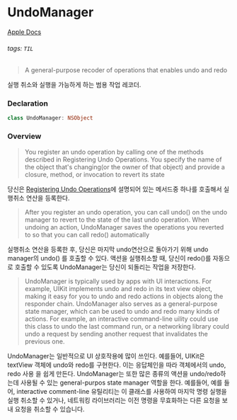 
# UndoManager

[Apple Docs](https://developer.apple.com/documentation/foundation/undomanager)
###### tags: `TIL`

> A general-purpose recoder of operations that enables undo and redo

실행 취소와 실행을 가능하게 하는 범용 작업 레코더.

### Declaration
```swift
class UndoManager: NSObject
```

### Overview

>You register an undo operation by calling one of the methods described in Registering Undo Operations. You specify the name of the object that's changing(or the owner of that object) and provide a closure, method, or invocation to revert its state

당신은 [Registering Undo Operations](https://developer.apple.com/documentation/foundation/undomanager#1663976)에 설명되어 있는 메서드중 하나를 호출해서 실행취소 연산을 등록한다.

> After you register an undo operation, you can call undo() on the undo manager to revert to the state of the last undo operation. When undoing an action, UndoManager saves the operations you reverted to so that you can call redo() automatically

실행취소 연산을 등록한 후, 당신은 마지막 undo연산으로 돌아가기 위해 undo manager의 undo() 를 호출할 수 있다. 액션을 실행취소할 때, 당신이 redo()를 자동으로 호출할 수 있도록 UndoManager는 당신이 되돌리는 작업을 저장한다.

> UndoManager is typically used by apps with UI interactions. For example, UIKit implements undo and redo in its text view object, making it easy for you to undo and redo actions in objects along the responder chain. UndoManager also serves as a general-purpose state manager, which can be used to undo and redo many kinds of actions. For example, an interactive command-line uility could use this class to undo the last command run, or a networking library could undo a request by sending another request that invalidates the previous one.

UndoManager는 일반적으로 UI 상호작용에 많이 쓰인다. 예를들어, UIKit은 textView 객체에 undo와 redo를 구현한다. 이는 응답체인을 따라 객체에서의 undo, redo 사용 을 쉽게 만든다. UndoManager는 또한 많은 종류의 액션을 undo/redo하는데 사용될 수 있는 general-purpos state manager 역할을 한다. 예를들어, 예를 들어, interactive comment-line 유틸리티는 이 클래스를 사용하여 마지막 명령 실행을 실행 취소할 수 있거나, 네트워킹 라이브러리는 이전 명령을 무효화하는 다른 요청을 보내 요청을 취소할 수 있습니다.
